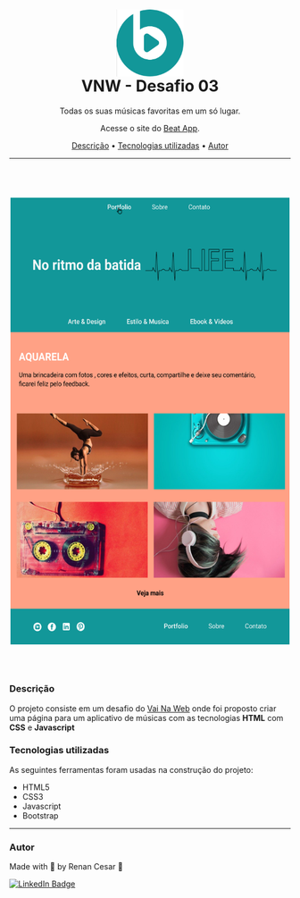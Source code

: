 <h1 align="center">
 <img align="center" width="120" height="120" src="./assets/logo.png"><br>
 VNW - Desafio 03</a>
</h1>

<p align="center">Todas os suas músicas favoritas em um só lugar.</p>
<p align="center">Acesse o site do <a href="https://vnw-desafio03.vercel.app" target="_blank">Beat App</a>.</p>

<p align="center">
 <a href="#Descrição">Descrição</a> •
 <a href="#Tecnologias">Tecnologias utilizadas</a> •
 <a href="#autor">Autor</a>
</p>

---

<br>


<h1 align="center">  
  <p align="center">
  <img width="500" height="800" src="./assets/beat-banner.png"><br><br>
</p>

</h1>

<a id="Descrição"></a>
### Descrição

O projeto consiste em um desafio do <a href="https://vainaweb.com.br/" target="_blank">Vai Na Web</a> onde foi proposto criar uma página para um aplicativo de músicas com as tecnologias **HTML** com **CSS** e **Javascript**

<a id="Tecnologias"></a>
### Tecnologias utilizadas

As seguintes ferramentas foram usadas na construção do projeto:

- HTML5
- CSS3
- Javascript
- Bootstrap

---

### Autor

Made with 💜 by Renan Cesar 👋

[![LinkedIn Badge](https://img.shields.io/badge/-Renan_Cesar-blue?style=flat-square&logo=Linkedin&logoColor=white&link=https://www.linkedin.com/in/renan-cesar/)](https://www.linkedin.com/in/renan-cesar/)
